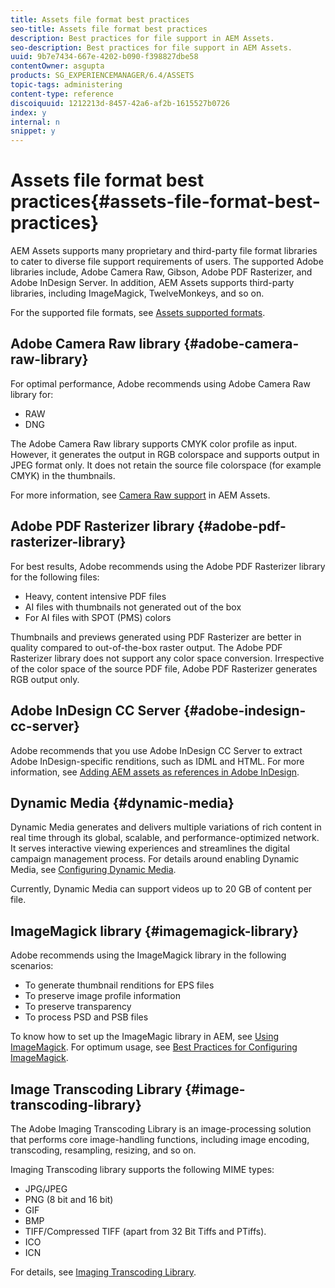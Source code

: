```yaml
---
title: Assets file format best practices
seo-title: Assets file format best practices
description: Best practices for file support in AEM Assets.
seo-description: Best practices for file support in AEM Assets.
uuid: 9b7e7434-667e-4202-b090-f398827dbe58
contentOwner: asgupta
products: SG_EXPERIENCEMANAGER/6.4/ASSETS
topic-tags: administering
content-type: reference
discoiquuid: 1212213d-8457-42a6-af2b-1615527b0726
index: y
internal: n
snippet: y
---
```


# Assets file format best practices{#assets-file-format-best-practices}

AEM Assets supports many proprietary and third-party file format libraries to cater to diverse file support requirements of users. The supported Adobe libraries include, Adobe Camera Raw, Gibson, Adobe PDF Rasterizer, and Adobe InDesign Server. In addition, AEM Assets supports third-party libraries, including ImageMagick, TwelveMonkeys, and so on.

For the supported file formats, see [Assets supported formats](../../assets/using/assets-formats.md).

## Adobe Camera Raw library {#adobe-camera-raw-library}

For optimal performance, Adobe recommends using Adobe Camera Raw library for:

* RAW
* DNG

The Adobe Camera Raw library supports CMYK color profile as input. However, it generates the output in RGB colorspace and supports output in JPEG format only. It does not retain the source file colorspace (for example CMYK) in the thumbnails.

For more information, see [Camera Raw support](../../assets/using/camera-raw.md) in AEM Assets.

## Adobe PDF Rasterizer library {#adobe-pdf-rasterizer-library}

For best results, Adobe recommends using the Adobe PDF Rasterizer library for the following files:

* Heavy, content intensive PDF files
* AI files with thumbnails not generated out of the box
* For AI files with SPOT (PMS) colors

Thumbnails and previews generated using PDF Rasterizer are better in quality compared to out-of-the-box raster output. The Adobe PDF Rasterizer library does not support any color space conversion. Irrespective of the color space of the source PDF file, Adobe PDF Rasterizer generates RGB output only. 

## Adobe InDesign CC Server {#adobe-indesign-cc-server}

Adobe recommends that you use Adobe InDesign CC Server to extract Adobe InDesign-specific renditions, such as IDML and HTML. For more information, see [Adding AEM assets as references in Adobe InDesign](../../assets/using/managing-linked-subassets.md#addingaemassetsasreferencesinadobeindesign).

## Dynamic Media  {#dynamic-media}

Dynamic Media generates and delivers multiple variations of rich content in real time through its global, scalable, and performance-optimized network. It serves interactive viewing experiences and streamlines the digital campaign management process. For details around enabling Dynamic Media, see [Configuring Dynamic Media](../../assets/using/config-dynamic.md).

Currently, Dynamic Media can support videos up to 20 GB of content per file.

## ImageMagick library {#imagemagick-library}

Adobe recommends using the ImageMagick library in the following scenarios:

* To generate thumbnail renditions for EPS files
* To preserve image profile information
* To preserve transparency
* To process PSD and PSB files

To know how to set up the ImageMagic library in AEM, see [Using ImageMagick](../../assets/using/media-handlers.md#an-example-using-imagemagick). For optimum usage, see [Best Practices for Configuring ImageMagick](../../assets/using/best-practices-for-imagemagick.md).

## Image Transcoding Library {#image-transcoding-library}

The Adobe Imaging Transcoding Library is an image-processing solution that performs core image-handling functions, including image encoding, transcoding, resampling, resizing, and so on.

Imaging Transcoding library supports the following MIME types:

* JPG/JPEG
* PNG (8 bit and 16 bit)
* GIF
* BMP
* TIFF/Compressed TIFF (apart from 32 Bit Tiffs and PTiffs).  
* ICO
* ICN

For details, see [Imaging Transcoding Library](../../assets/using/imaging-transcoding-library.md).

<!--
Comment Type: draft

<h2>TIFF file support</h2>
-->

<!--
Comment Type: draft

<p>AEM Assets encounters out-of-memory issues not only if the size of the image you upload is large but also if its dimensions exceed recommended limits. Generally, you can avoid such issues with large TIFF files by using FLITE or Image Transcoding Library, instead of using heap memory.<br /> </p>
<p>In addition, open Configuration Manager and set the <span class="code">threshold size to use intermediate temporary file</span> property of the <span class="code">com.day.cq.dam.commons.handler.StandardImageHandler</span> component to a value greater than 0.</p>
<p>Adobe does not recommend using Camera Raw for TIFF processing (due to CMYK issues). If renditions are generated incorrectly, you may want to check by regenerating using the Camera Raw library. However, the Camera Raw library cannot process images that have more than 65000 pixels on their longest side. Moreover, irrespective of the file size, the Camera Raw library can only process images that contain a maximum of 512 MP (512 x 1024 x 1024 pixels).</p>
-->

<!--
Comment Type: draft

<h3>Working with TIFF files</h3>
-->

<!--
Comment Type: draft

<p>It is difficult to accurately determine the maximum size of a TIFF image that can be processed. In addition to the size of the file, the ability to process depends on other factors, such as pixel size. For example, the Camera Raw library may be able to process a 255-MB TIFF file out of the box. However, it may fail to process an 18-MB file if it has a huge pixel difference. Also, Camera Raw library cannot be used to process CMYK TIFF images.<br /> </p>
<p>The following table lists the sizes of Camera Raw-generated TIFF files that have been validated with a 14 GB heap space.</p>
-->

<!--
Comment Type: draft

<note type="note">
<p>In general, increasing heap size helps processing larger files efficiently. However, when processing compressed files (ZIP files), low resolution files may not be processed.</p>
</note>
-->

<!--
Comment Type: draft

<table border="1" cellpadding="1" cellspacing="0" width="100%">
<tbody>
<tr>
<td><strong>Size</strong> (MB)</td>
<td><strong>Dimension</strong> (px)</td>
</tr>
<tr>
<td>18</td>
<td>18897 x 47244</td>
</tr>
<tr>
<td>38.3</td>
<td>8301 x 3429</td>
</tr>
<tr>
<td>39.9</td>
<td>3936 x 2624</td>
</tr>
<tr>
<td>46.6</td>
<td>3008 x 2008</td>
</tr>
<tr>
<td>51.5</td>
<td>3000 x 3000</td>
</tr>
<tr>
<td>72</td>
<td>2048 x 3072</td>
</tr>
<tr>
<td>91.4</td>
<td>3264 x 2448</td>
</tr>
<tr>
<td>91.5</td>
<td>4000 x 4000</td>
</tr>
<tr>
<td>143</td>
<td>5000 x 5000</td>
</tr>
<tr>
<td>225.1</td>
<td>5433 x 7240</td>
</tr>
</tbody>
</table>
-->

